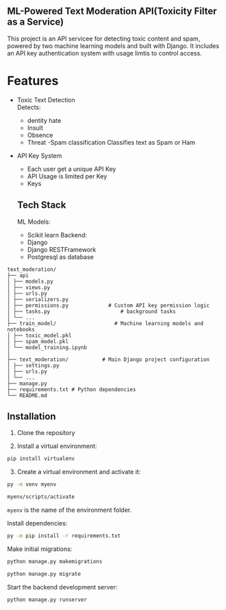 ## ML-Powered Text Moderation API(Toxicity Filter as a Service)
This project is an API servicee for detecting toxic content and spam, powered by two machine learning models and built with Django. It includes an API key authentication system with usage limtis to control access.

# Features
- Toxic Text Detection  
  Detects:
    - dentity hate
    - Insult
    - Obsence
    - Threat
-Spam classification
  Classifies text as Spam or Ham
- API Key System
  -   Each user get a unique API Key
  -   API Usage is limited per Key
  -   Keys

  ## Tech Stack
  ML Models:
    - Scikit learn
  Backend:
    - Django
    - Django RESTFramework
    - Postgresql as database
 

```
text_moderation/
├── api
│ ├── models.py 
│ ├── views.py 
│ ├── urls.py 
│ ├── serializers.py
│ ├── permissions.py             # Custom API key permission logic
│ ├── tasks.py                       # background tasks
│ └── ...
├── train_model/                   # Machine learning models and notebooks
│ ├── toxic_model.pkl 
│ ├── spam_model.pkl 
│ └── model_training.ipynb
│
├── text_moderation/           # Main Django project configuration
│ ├── settings.py 
│ ├── urls.py 
│ └── ...
├── manage.py 
├── requirements.txt # Python dependencies
└── README.md 

```

## Installation
1. Clone the repository

  
2. Install a virtual environment:
```sh
pip install virtualenv
```
3. Create a virtual environment and activate it:
```sh
py -m venv myenv

myenv/scripts/activate
 ```
`myenv` is the name of the environment folder.

Install dependencies:
```sh
py -m pip install -r requirements.txt
```
Make initial migrations:
```bash
python manage.py makemigrations

python manage.py migrate
```
Start the backend development server:
```bash
python manage.py runserver
```



